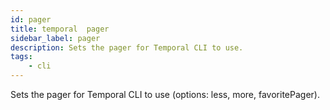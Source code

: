 ```yaml
---
id: pager
title: temporal  pager
sidebar_label: pager
description: Sets the pager for Temporal CLI to use.
tags:
    - cli
---
```


Sets the pager for Temporal CLI to use (options: less, more, favoritePager).
